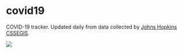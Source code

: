 # covid19

COVID-19 tracker. Updated daily from data collected by [Johns Hopkins CSSEGIS](https://github.com/CSSEGISandData/COVID-19/tree/master/csse_covid_19_data).

![](demo.gif)
